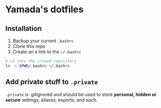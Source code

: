 # Yamada's dotfiles

## Installation

1. Backup your current `.bashrc`
1. Clone this repo
1. Create an a link to the `~/.bashrc`
```sh
# cd into the cloned repository
ln -s $PWD/.bashrc ~/.bashrc
```

## Add private stuff to `.private`

`.private` is .gitignored and should be used to store **personal, hidden or secure** settings, aliases, exports, and such.
